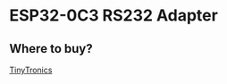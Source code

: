 # ESP32-0C3 RS232 Adapter

## Where to buy?
[TinyTronics](https://www.tinytronics.nl/index.php?route=product/product&product_id=7406)
